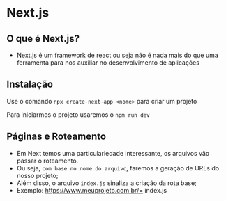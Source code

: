 # Next.js

## O que é Next.js?
* Next.js é um framework de react ou seja não é nada mais do que uma ferramenta para nos auxiliar no desenvolvimento de aplicações 

## Instalação

Use o comando `npx create-next-app <nome>` para criar um projeto

Para iniciarmos o projeto usaremos o `npm run dev`

## Páginas e Roteamento

* Em Next temos uma particulariedade interessante, os arquivos vão passar o roteamento.
* Ou seja, `com base no nome do arquivo`, faremos a geração de URLs do nosso projeto;
* Além disso, o arquivo `index.js` sinaliza a criação da rota base;
* Exemplo: https://www.meuprojeto.com.br/= index.js